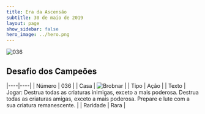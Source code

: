 ```yaml
---
title: Era da Ascensão
subtitle: 30 de maio de 2019
layout: page
show_sidebar: false
hero_image: ../hero.png
---
```


![036](https://cdn.keyforgegame.com/media/card_front/pt/435_036_76PFG9M8XHW8_pt.png)

## Desafio dos Campeões

|----|----|
| Número | 036 |
| Casa | ![Brobnar](https://archonarcana.com/images/thumb/e/e0/Brobnar.png/22px-Brobnar.png "Brobnar") |
| Tipo | Ação |
| Texto | Jogar: Destrua todas as criaturas inimigas, exceto a mais poderosa. Destrua todas as criaturas amigas, exceto a mais poderosa. Prepare e lute com a sua criatura remanescente. |
| Raridade | Rara |

